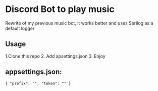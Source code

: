 # Discord Bot to play music
Rewrite of my previous music bot, it works better and uses Serilog as a default logger

## Usage
1.Clone this repo
2. Add apsettings.json
3. Enjoy

## appsettings.json:
`
{
  "prefix": "",
  "token": ""
}
`